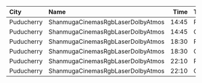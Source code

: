 | City       | Name                              |  Time | Type     | Price | Capacity | Booked |
| :--------- | :-------------------------------- | ----: | :------- | ----: | -------: | -----: |
| Puducherry | ShanmugaCinemasRgbLaserDolbyAtmos | 14:45 | Platinum |  100₹ |      229 |    115 |
| Puducherry | ShanmugaCinemasRgbLaserDolbyAtmos | 14:45 | Gold     |   75₹ |       32 |     16 |
| Puducherry | ShanmugaCinemasRgbLaserDolbyAtmos | 18:30 | Platinum |  100₹ |      229 |    114 |
| Puducherry | ShanmugaCinemasRgbLaserDolbyAtmos | 18:30 | Gold     |   75₹ |       32 |     16 |
| Puducherry | ShanmugaCinemasRgbLaserDolbyAtmos | 22:10 | Platinum |  100₹ |      229 |    119 |
| Puducherry | ShanmugaCinemasRgbLaserDolbyAtmos | 22:10 | Gold     |   75₹ |       32 |     16 |